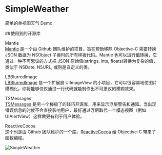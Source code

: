 SimpleWeather
=============

简单的单视图天气 Demo

##使用到的开源库

Mantle  
[Mantle](https://github.com/github/Mantle) 是一个由 Github 团队维护的项目，旨在帮助移除 Objective-C 需要转换 JSON 数据为 NSObject 子类时的所有样板代码。Mantle 也可以进行值转换，它通过一种不可思议的方式把 JSON 原始值(strings, ints, floats)转换为复杂的值，类似于 NSDate, NSURL, 或则是自定义的类。

LBBlurredImage  
[LBBlurredImage](https://github.com/lukabernardi/LBBlurredImage) 是一个扩展自 UIImageView 的小项目，它可以很容易地使图片模糊化。你将能够仅仅通过一行代码就能制作出不可思议的模糊效果。


TSMessages  
[TSMessages](https://github.com/toursprung/TSMessages) 是另一个棒极了的轻巧开源库，用来显示浮层警告和通知。当出现错误信息的时候不会直接影响用户，最好通过浮层取代一个模态视图（例如 UIAlertView）这样做更有利于用户体验。

ReactiveCocoa  
这个也是由 Github 团队维护的一个库。[ReactiveCocoa](https://github.com/ReactiveCocoa/ReactiveCocoa) 给 Objective-C 带来了函数编程。

![SimpleWeather](http://cdn2.raywenderlich.com/wp-content/uploads/2013/11/weather3.gif)


